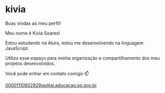 # kivia
Boas vindas ao meu perfil!

Meu nome é Kivia Soares!

Estou estudando na Alura,
estou me desenvolvendo na linguagem JavaScript.

Utilizo esse espaço para minha organização e compartilhamento dos meu projetos desenvolvidos.

Você pode entrar em contato comigo 📫

00001110922929sp@al.educacao.sp.gov.br
